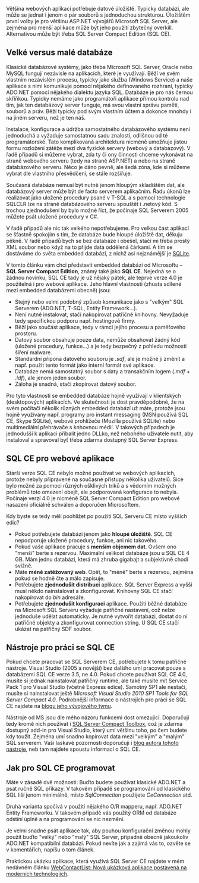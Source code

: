 <!-- dcterms:identifier = aspnetcz#332 -->
<!-- dcterms:title = SQL Server Compact 4.0: Embedded databáze pro web -->
<!-- dcterms:abstract = Většina webových aplikací potřebuje datové úložiště. Typicky databázi, ale může se jednat i jenom o pár souborů s jednoduchou strukturou. Úložištěm první volby je pro většinu ASP.NET vývojářů Microsoft SQL Server, ale zejména pro menší aplikace může být jeho použití zbytečný overkill. Alternativou může být třeba SQL Server Compact Edition (SQL CE). -->
<!-- np9:categoryId = 7 -->
<!-- x4w:category = Software -->
<!-- np9:authorId = 1 -->
<!-- np9:authorEmail = michal.valasek@altairis.cz -->
<!-- dcterms:creator = Michal Altair Valášek -->
<!-- dcterms:created = 2011-08-23T02:50:50.877+02:00 -->
<!-- dcterms:dateAccepted = 2011-08-23T02:50:52+02:00 -->
<!-- x4w:pictureWidth = 150 -->
<!-- x4w:pictureHeight = 150 -->
<!-- x4w:pictureUrl = /perex-pictures/20110823-sql-server-compact-4-0-embedded-databaze-pro-web.png -->

Většina webových aplikací potřebuje datové úložiště. Typicky databázi, ale může se jednat i jenom o pár souborů s jednoduchou strukturou. Úložištěm první volby je pro většinu ASP.NET vývojářů Microsoft SQL Server, ale zejména pro menší aplikace může být jeho použití zbytečný overkill. Alternativou může být třeba SQL Server Compact Edition (SQL CE).

## Velké versus malé databáze

Klasické databázové systémy, jako třeba Microsoft SQL Server, Oracle nebo MySQL fungují nezávisle na aplikacích, které je využívají. Běží ve svém vlastním nezávislém procesu, typicky jako služba (Windows Service) a naše aplikace s nimi komunikuje pomocí nějakého definovaného rozhraní, typicky ADO.NET pomocí nějakého dialektu jazyka SQL. Databáze je pro nás černou skříňkou. Typicky nemáme jako programátoři aplikace přímou kontrolu nad tím, jak ten databázový server funguje, má svou vlastní správu paměti, souborů a práv. Běží typicky pod svým vlastním účtem a dokonce mnohdy i na jiném serveru, než je ten náš.

Instalace, konfigurace a údržba samostatného databázového systému není jednoduchá a vyžaduje samostatnou sadu znalostí, odlišnou od té programátorské. Tato komplikovaná architektura nicméně umožňuje jistou formu rozložení zátěže mezi dva fyzické servery (webový a databázový). V řadě případů si můžeme vybrat, zda ty či ony činnosti chceme vykonávat na straně webového serveru (tedy na straně ASP.NET) a nebo na straně databázového serveru. Něco je dáno pevně, ale šedá zóna, kde si můžeme vybrat dle vlastního přesvědčení, se stále rozšiřuje. 

Současná databáze nemusí být nutně jenom hloupým skladištěm dat, ale databázový server může být de facto serverem aplikačním. Řadu úkonů lze realizovat jako uložené procedury psané v T-SQL a s pomocí technologie SQLCLR lze na straně databázového serveru spouštět i .netový kód. S trochou zjednodušení by bylo možné říct, že počínaje SQL Serverem 2005 můžete psát uložené procedury v C#.

V řadě případů ale nic tak velkého nepotřebujeme. Pro velkou část aplikací se šťastně spokojím s tím, že databáze bude hloupé úložiště dat, děkuju pěkně. V řadě případů bych se bez databáze i obešel, stačí mi třeba prostý XML soubor nebo když na to přijde data oddělená čárkami. A tím se dostáváme do světa embedded databází, z nichž asi nejznámější je [SQLite](http://www.sqlite.org/).

V tomto článku vám chci představit embedded databázi od Microsoftu – **SQL Server Compact Edition**, známý také jako **SQL CE**. Nejedná se o žádnou novinku, SQL CE tady je už nějaký pátek, ale teprve verze 4.0 je použitelná i pro webové aplikace. Jeho hlavní vlastnosti (zhusta sdílené mezi embedded databázemi obecně) jsou:

*   Stejný nebo velmi podobný způsob komunikace jako s "velkým" SQL Serverem (ADO.NET, T-SQL, Entity Framework…).
*   Není nutné instalovat, stačí nakopírovat patřičné knihovny. Nevyžaduje tedy specifickou podporu např. hostingové firmy.
*   Běží jako součást aplikace, tedy v rámci jejího procesu a paměťového prostoru.
*   Datový soubor obsahuje pouze data, nemůže obsahovat žádný kód (uložené procedury, funkce…) a je tedy bezpečný z pohledu možnosti šíření malware.
*   Standardní přípona datového souboru je *.sdf*, ale je možné ji změnit a např. použít tento formát jako interní formát své aplikace.
*   Databáze nemá samostatný soubor s daty a transakčním logem (*.mdf* + *.ldf*), ale jenom jeden soubor.
*   Záloha je snadná, stačí zkopírovat datový soubor. 

Pro tyto vlastnosti se embedded databáze hojně využívají v klientských (desktopových) aplikacích. Ve skutečnosti je dost pravděpodobné, že na svém počítači několik různých embedded databází už máte, protože jsou hojně využívány např. programy pro instant messaging (MSN používá SQL CE, Skype SQLite), webové prohlížeče (Mozilla používá SQLite) nebo multimediální přehrávače s knhovnou médií. V takových případech je jednodušší k aplikaci přibalit jedno DLLko, než nebohého uživatele nutit, aby instaloval a spravoval byť třeba zdarma dostupný SQL Server Express.

## SQL CE pro webové aplikace

Starší verze SQL CE nebylo možné používat ve webových aplikacích, protože nebyly připravené na současné přístupy několika uživatelů. Sice bylo možné za pomoci různých ošklivých triků a s vědomím možných problémů toto omezení obejít, ale podporovaná konfigurace to nebyla. Počínaje verzí 4.0 je nicméně SQL Server Compact Edition pro webové nasazení oficiálně schválen a doporučen Microsoftem.

Kdy byste se tedy měli poohlížet po použití SQL Serveru CE místo vyšších edic?

*   Pokud potřebujete databázi jenom jako **hloupé úložiště**. SQL CE nepodporuje uložené procedury, funkce, ani nic takového.
*   Pokud vaše aplikace pracuje s **menším objemem dat**. Ovšem ono "menší" berte s rezervou. Maximální velikost databáze jsou u SQL CE 4 GB. Mám jednu databázi, která má zhruba gigabajt a subjektivně chodí svižně.
*   Máte **méně zatěžovaný web**. Opět, to "méně" berte s rezervou, zejména pokud se hodně čte a málo zapisuje.
*   Potřebujete **zjednodušit distribuci** aplikace. SQL Server Express a vyšší musí někdo nainstalovat a zkonfigurovat. Knihovny SQL CE stačí nakopírovat do *bin* adresáře.
*   Potřebujete **zjednodušit konfiguraci** aplikace. Použití běžné databáze na Microsoft SQL Serveru vyžaduje patřičné nastavení, což nelze jednoduše udělat automaticky. Je nutné vytvořit databázi, dostat do ní patřičné objekty a zkonfigurovat connection string. U SQL CE stačí ukázat na patřičný SDF soubor. 

## Nástroje pro práci se SQL CE

Pokud chcete pracovat se SQL Serverem CE, potřebujete k tomu patřičné nástroje. Visual Studio (2005 a novější) bez dalšího umí pracovat pouze s databázemi SQL CE verze 3.5, ne 4.0. Pokud chcete používat SQL CE 4.0, musíte si jednak nainstalovat patřičný runtime, ale také musíte mít Service Pack 1 pro Visual Studio (včetně Express edice). Samotný SP1 ale nestačí, musíte si nainstalovat ještě *Microsoft Visual Studio 2010 SP1 Tools for SQL Server Compact 4.0*. Podrobnější informace o nástrojích pro práci se SQL CE najdete na [blogu jeho vývojového týmu](http://blogs.msdn.com/b/sqlservercompact/archive/2011/03/15/sql-server-compact-4-0-tooling-support-in-visual-studio-2010-sp1-and-visual-web-developer-express-2010-sp1.aspx).

Nástroje od MS jsou dle mého názoru funkcemi dost omezující. Doporučuji tedy kromě nich používat i [SQL Server Compact Toolbox](http://sqlcetoolbox.codeplex.com/), což je zdarma dostupný add-in pro Visual Studio, který umí většinu toho, po čem budete kdy toužit. Zejména umí snadno kopírovat data mezi "velkým" a "malým" SQL serverem. Vaší laskavé pozornosti doporučuji i [blog autora tohoto nástroje](http://erikej.blogspot.com/), neb tam najdete spoustu informací o SQL CE.

## Jak pro SQL CE programovat

Máte v zásadě dvě možnosti: Buďto budete používat klasické ADO.NET a psát ručně SQL příkazy. V takovém případě se programování od klasického SQL liší jenom minimálně, místo *SqlConnection* použijete *CeConnection* atd. 

Druhá varianta spočívá v použití nějakého O/R mapperu, např. ADO.NET Entity Frameworku. V takovém případě vás použitý ORM od databáze odstíní úplně a na programování se nic nezmění.

Je velmi snadné psát aplikace tak, aby pouhou konfigurační změnou mohly použít buďto "velký" nebo "malý" SQL Server, případně obecně jakoukoliv ADO.NET kompatibilní databázi. Pokud nevíte jak a zajímá vás to, ozvěte se v komentářích, napíšu o tom článek.

Praktickou ukázku aplikace, která využívá SQL Server CE najdete v mém nedávném článku [WebContactList: Nová ukázková aplikace postavená na moderních technologiích](http://www.aspnet.cz/articles/331-webcontactlist-nova-ukazkova-aplikace-postavena-na-modernich-technologiich).